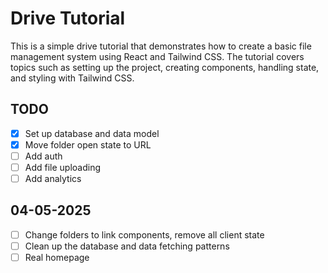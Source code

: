 # Drive Tutorial

This is a simple drive tutorial that demonstrates how to create a basic file management system using React and Tailwind CSS. The tutorial covers topics such as setting up the project, creating components, handling state, and styling with Tailwind CSS.

## TODO

- [x] Set up database and data model
- [x] Move folder open state to URL
- [ ] Add auth
- [ ] Add file uploading
- [ ] Add analytics

## 04-05-2025

- [ ] Change folders to link components, remove all client state
- [ ] Clean up the database and data fetching patterns
- [ ] Real homepage